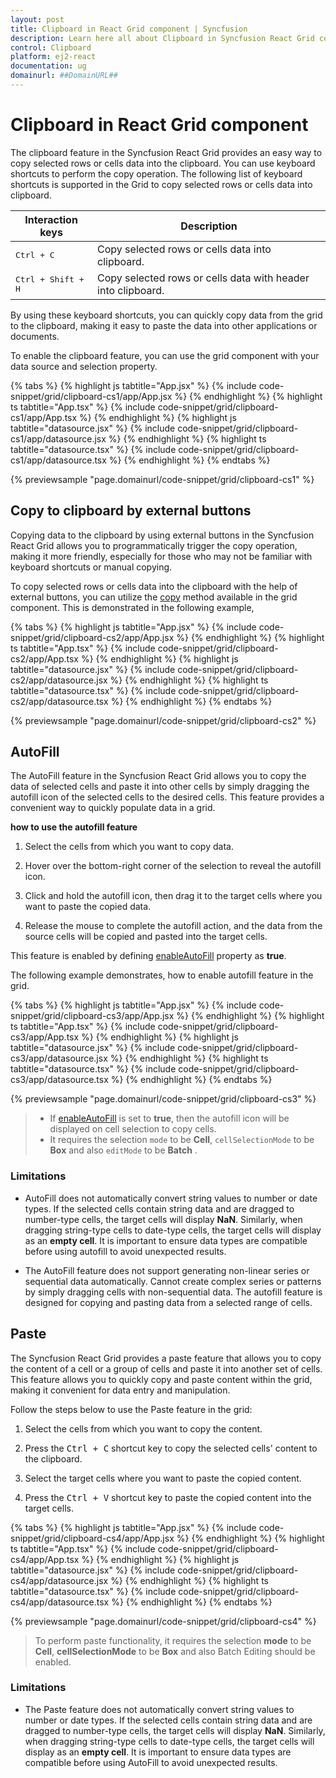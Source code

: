 ```yaml
---
layout: post
title: Clipboard in React Grid component | Syncfusion
description: Learn here all about Clipboard in Syncfusion React Grid component of Syncfusion Essential JS 2 and more.
control: Clipboard 
platform: ej2-react
documentation: ug
domainurl: ##DomainURL##
---
```


# Clipboard in React Grid component

The clipboard feature in the Syncfusion React Grid provides an easy way to copy selected rows or cells data into the clipboard. You can use keyboard shortcuts to perform the copy operation. The following list of keyboard shortcuts is supported in the Grid to copy selected rows or cells data into clipboard.

Interaction keys |Description
-----|-----
<kbd>Ctrl + C</kbd> |Copy selected rows or cells data into clipboard.
<kbd>Ctrl + Shift + H</kbd> |Copy selected rows or cells data with header into clipboard.

By using these keyboard shortcuts, you can quickly copy data from the grid to the clipboard, making it easy to paste the data into other applications or documents.

To enable the clipboard feature, you can use the grid component with your data source and selection property. 

{% tabs %}
{% highlight js tabtitle="App.jsx" %}
{% include code-snippet/grid/clipboard-cs1/app/App.jsx %}
{% endhighlight %}
{% highlight ts tabtitle="App.tsx" %}
{% include code-snippet/grid/clipboard-cs1/app/App.tsx %}
{% endhighlight %}
{% highlight js tabtitle="datasource.jsx" %}
{% include code-snippet/grid/clipboard-cs1/app/datasource.jsx %}
{% endhighlight %}
{% highlight ts tabtitle="datasource.tsx" %}
{% include code-snippet/grid/clipboard-cs1/app/datasource.tsx %}
{% endhighlight %}
{% endtabs %}

 {% previewsample "page.domainurl/code-snippet/grid/clipboard-cs1" %}

## Copy to clipboard by external buttons

Copying data to the clipboard by using external buttons in the Syncfusion React Grid allows you to programmatically trigger the copy operation, making it more friendly, especially for those who may not be familiar with keyboard shortcuts or manual copying.

To copy selected rows or cells data into the clipboard with the help of external buttons, you can utilize the [copy](https://ej2.syncfusion.com/react/documentation/api/grid/clipboard/#copy) method available in the grid component. This is demonstrated in the following example,

{% tabs %}
{% highlight js tabtitle="App.jsx" %}
{% include code-snippet/grid/clipboard-cs2/app/App.jsx %}
{% endhighlight %}
{% highlight ts tabtitle="App.tsx" %}
{% include code-snippet/grid/clipboard-cs2/app/App.tsx %}
{% endhighlight %}
{% highlight js tabtitle="datasource.jsx" %}
{% include code-snippet/grid/clipboard-cs2/app/datasource.jsx %}
{% endhighlight %}
{% highlight ts tabtitle="datasource.tsx" %}
{% include code-snippet/grid/clipboard-cs2/app/datasource.tsx %}
{% endhighlight %}
{% endtabs %}

 {% previewsample "page.domainurl/code-snippet/grid/clipboard-cs2" %}

## AutoFill

The AutoFill feature in the Syncfusion React Grid allows you to copy the data of selected cells and paste it into other cells by simply dragging the autofill icon of the selected cells to the desired cells. This feature provides a convenient way to quickly populate data in a grid.

**how to use the autofill feature**

1. Select the cells from which you want to copy data.

2. Hover over the bottom-right corner of the selection to reveal the autofill icon.

3. Click and hold the autofill icon, then drag it to the target cells where you want to paste the copied data.

4. Release the mouse to complete the autofill action, and the data from the source cells will be copied and pasted into the target cells.

This feature is enabled by defining [enableAutoFill](https://ej2.syncfusion.com/react/documentation/api/grid/#enableautofill) property as **true**. 

The following example demonstrates, how to enable autofill feature in the grid.

{% tabs %}
{% highlight js tabtitle="App.jsx" %}
{% include code-snippet/grid/clipboard-cs3/app/App.jsx %}
{% endhighlight %}
{% highlight ts tabtitle="App.tsx" %}
{% include code-snippet/grid/clipboard-cs3/app/App.tsx %}
{% endhighlight %}
{% highlight js tabtitle="datasource.jsx" %}
{% include code-snippet/grid/clipboard-cs3/app/datasource.jsx %}
{% endhighlight %}
{% highlight ts tabtitle="datasource.tsx" %}
{% include code-snippet/grid/clipboard-cs3/app/datasource.tsx %}
{% endhighlight %}
{% endtabs %}

 {% previewsample "page.domainurl/code-snippet/grid/clipboard-cs3" %}

> * If [enableAutoFill](https://ej2.syncfusion.com/react/documentation/api/grid/#enableautofill) is set to **true**, then the autofill icon will be displayed on cell selection to copy cells.
> * It requires the selection `mode` to be **Cell**,  `cellSelectionMode` to be **Box** and also `editMode` to be **Batch** .

### Limitations

* AutoFill does not automatically convert string values to number or date types. If the selected cells contain string data and are dragged to number-type cells, the target cells will display **NaN**. Similarly, when dragging string-type cells to date-type cells, the target cells will display as an **empty cell**. It is important to ensure data types are compatible before using autofill to avoid unexpected results.

* The AutoFill feature does not support generating non-linear series or sequential data automatically. Cannot create complex series or patterns by simply dragging cells with non-sequential data. The autofill feature is designed for copying and pasting data from a selected range of cells.

## Paste

The Syncfusion React Grid provides a paste feature that allows you to copy the content of a cell or a group of cells and paste it into another set of cells. This feature allows you to quickly copy and paste content within the grid, making it convenient for data entry and manipulation.

Follow the steps below to use the Paste feature in the grid:

1. Select the cells from which you want to copy the content.

2. Press the <kbd>Ctrl + C</kbd> shortcut key to copy the selected cells' content to the clipboard.

3. Select the target cells where you want to paste the copied content.

4. Press the <kbd>Ctrl + V</kbd> shortcut key to paste the copied content into the target cells.

{% tabs %}
{% highlight js tabtitle="App.jsx" %}
{% include code-snippet/grid/clipboard-cs4/app/App.jsx %}
{% endhighlight %}
{% highlight ts tabtitle="App.tsx" %}
{% include code-snippet/grid/clipboard-cs4/app/App.tsx %}
{% endhighlight %}
{% highlight js tabtitle="datasource.jsx" %}
{% include code-snippet/grid/clipboard-cs4/app/datasource.jsx %}
{% endhighlight %}
{% highlight ts tabtitle="datasource.tsx" %}
{% include code-snippet/grid/clipboard-cs4/app/datasource.tsx %}
{% endhighlight %}
{% endtabs %}

 {% previewsample "page.domainurl/code-snippet/grid/clipboard-cs4" %}

> To perform paste functionality, it requires the selection **mode** to be **Cell**,  **cellSelectionMode** to be **Box** and also Batch Editing should be enabled.

### Limitations

* The Paste feature does not automatically convert string values to number or date types. If the selected cells contain string data and are dragged to number-type cells, the target cells will display **NaN**. Similarly, when dragging string-type cells to date-type cells, the target cells will display as an **empty cell**. It is important to ensure data types are compatible before using AutoFill to avoid unexpected results.